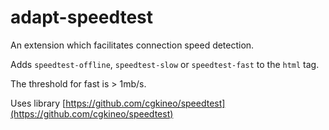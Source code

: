 # adapt-speedtest

An extension which facilitates connection speed detection.  

Adds ``speedtest-offline``, ``speedtest-slow`` or ``speedtest-fast`` to the ``html`` tag.  

The threshold for fast is > 1mb/s.  

Uses library [https://github.com/cgkineo/speedtest](https://github.com/cgkineo/speedtest)
